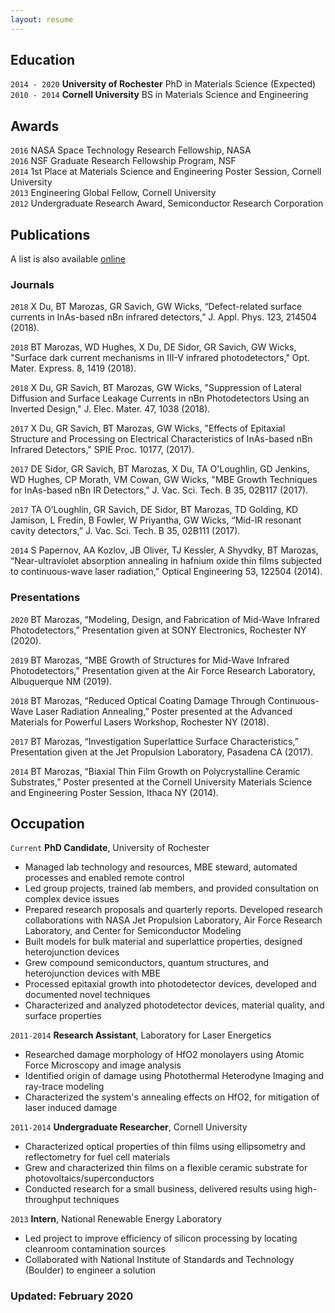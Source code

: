 ```yaml
---
layout: resume
---
```


## Education

`2014 - 2020`
__University of Rochester__
PhD in Materials Science (Expected) <br>
`2010 - 2014`
__Cornell University__
BS in Materials Science and Engineering 

## Awards

`2016` NASA Space Technology Research Fellowship, NASA <br>
`2016` NSF Graduate Research Fellowship Program, NSF <br>
`2014` 1st Place at Materials Science and Engineering Poster Session, Cornell University <br>
`2013` Engineering Global Fellow, Cornell University <br>
`2012` Undergraduate Research Award, Semiconductor Research Corporation <br>

## Publications
A list is also available [online](https://scholar.google.co.uk/citations?user=XaOFLHIAAAAJ)

### Journals

`2018`
X Du, BT Marozas, GR Savich, GW Wicks, “Defect-related surface currents in InAs-based nBn infrared detectors,” J. Appl. Phys. 123, 214504 (2018).

`2018`
BT Marozas, WD Hughes, X Du, DE Sidor, GR Savich, GW Wicks, "Surface dark current mechanisms in III-V infrared photodetectors," Opt. Mater. Express. 8, 1419 (2018).

`2018`
X Du, GR Savich, BT Marozas, GW Wicks, "Suppression of Lateral Diffusion and Surface Leakage Currents in nBn Photodetectors Using an Inverted Design," J. Elec. Mater. 47, 1038 (2018).

`2017`
X Du, GR Savich, BT Marozas, GW Wicks, "Effects of Epitaxial Structure and Processing on Electrical Characteristics of InAs-based nBn Infrared Detectors," SPIE Proc. 10177, (2017).

`2017`
DE Sidor, GR Savich, BT Marozas, X Du, TA O'Loughlin, GD Jenkins, WD Hughes, CP Morath, VM Cowan, GW Wicks, "MBE Growth Techniques for InAs-based nBn IR Detectors," J. Vac. Sci. Tech. B 35, 02B117 (2017).

`2017`
TA O’Loughlin, GR Savich, DE Sidor, BT Marozas, TD Golding, KD Jamison, L Fredin, B Fowler, W Priyantha, GW Wicks, “Mid-IR resonant cavity detectors,” J. Vac. Sci. Tech. B 35, 02B111 (2017).

`2014`
S Papernov, AA Kozlov, JB Oliver, TJ Kessler, A Shyvdky, BT Marozas, “Near-ultraviolet absorption annealing in hafnium oxide thin films subjected to continuous-wave laser radiation,” Optical Engineering 53, 122504 (2014).

### Presentations

`2020`
BT Marozas, “Modeling, Design, and Fabrication of Mid-Wave Infrared Photodetectors,” Presentation given at SONY Electronics, Rochester NY (2020).

`2019`
BT Marozas, “MBE Growth of Structures for Mid-Wave Infrared Photodetectors,” Presentation given at the Air Force Research Laboratory, Albuquerque NM (2019).

`2018`
BT Marozas, “Reduced Optical Coating Damage Through Continuous-Wave Laser Radiation Annealing,” Poster presented at the Advanced Materials for Powerful Lasers Workshop, Rochester NY (2018).

`2017`
BT Marozas, “Investigation Superlattice Surface Characteristics,” Presentation given at the Jet Propulsion Laboratory, Pasadena CA (2017).

`2014`
BT Marozas, “Biaxial Thin Film Growth on Polycrystalline Ceramic Substrates,” Poster presented at the    Cornell University Materials Science and Engineering Poster Session, Ithaca NY (2014).

## Occupation

`Current`
__PhD Candidate__, University of Rochester 
-	Managed lab technology and resources, MBE steward, automated processes and enabled remote control
-	Led group projects, trained lab members, and provided consultation on complex device issues
-	Prepared research proposals and quarterly reports. Developed research collaborations with NASA Jet Propulsion Laboratory, Air Force Research Laboratory, and Center for Semiconductor Modeling
-	Built models for bulk material and superlattice properties, designed heterojunction devices
-	Grew compound semiconductors, quantum structures, and heterojunction devices with MBE
-	Processed epitaxial growth into photodetector devices, developed and documented novel techniques
-	Characterized and analyzed photodetector devices, material quality, and surface properties


`2011-2014`
__Research Assistant__, Laboratory for Laser Energetics
-	Researched damage morphology of HfO2 monolayers using Atomic Force Microscopy and image analysis
-	Identified origin of damage using Photothermal Heterodyne Imaging and ray-trace modeling
-	Characterized the system's annealing effects on HfO2, for mitigation of laser induced damage


`2011-2014`
__Undergraduate Researcher__, Cornell University
-	Characterized optical properties of thin films using ellipsometry and reflectometry for fuel cell materials
-	Grew and characterized thin films on a flexible ceramic substrate for photovoltaics/superconductors
-	Conducted research for a small business, delivered results using high-throughput techniques


`2013`
__Intern__, National Renewable Energy Laboratory
-	Led project to improve efficiency of silicon processing by locating cleanroom contamination sources
-	Collaborated with National Institute of Standards and Technology (Boulder) to engineer a solution



### Updated: February 2020
